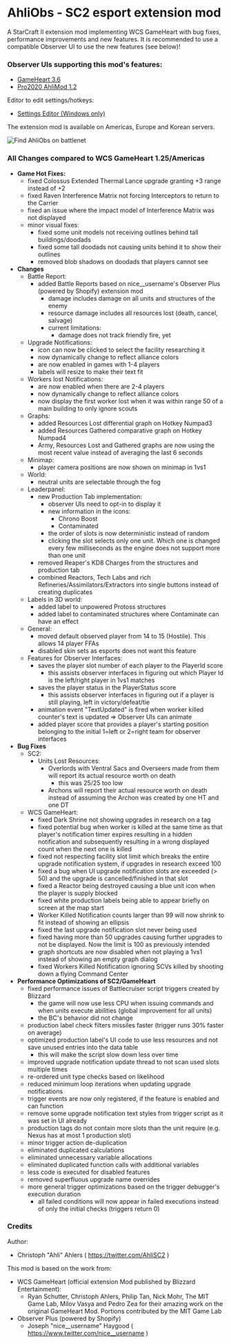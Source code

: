# AhliObs - SC2 esport extension mod

A StarCraft II extension mod implementing WCS GameHeart with bug fixes, performance improvements and new features.
It is recommended to use a compatible Observer UI to use the new features (see below)!

### Observer UIs supporting this mod's features:

- [GameHeart 3.6](https://ahli.github.io/Galaxy-Observer-UI/#/gameheart/v3/changelog)
- [Pro2020 AhliMod 1.2](https://ahli.github.io/Galaxy-Observer-UI/#/pro2020ahlimod/changelog)

Editor to edit settings/hotkeys:
- [Settings Editor (Windows only)](https://www.dropbox.com/s/3f2a9ta6sbjzmrs/Observer%20UI%20Settings%20Editor%20Setup.exe?dl=1)

The extension mod is available on Americas, Europe and Korean servers.

![Find AhliObs on battlenet](https://user-images.githubusercontent.com/5763784/210896520-b8f97d19-8e9b-4d10-b00a-3daae1612d1f.png)



### All Changes compared to WCS GameHeart 1.25/Americas
- **Game Hot Fixes:**
  - fixed Colossus Extended Thermal Lance upgrade granting +3 range instead of +2
  - fixed Raven Interference Matrix not forcing Interceptors to return to the Carrier
  - fixed an issue where the impact model of Interference Matrix was not displayed
  - minor visual fixes:
    - fixed some unit models not receiving outlines behind tall buildings/doodads
    - fixed some tall doodads not causing units behind it to show their outlines
    - removed blob shadows on doodads that players cannot see
- **Changes**
  - Battle Report:
    - added Battle Reports based on nice__username's Observer Plus (powered by Shopify) extension mod
      - damage includes damage on all units and structures of the enemy
      - resource damage includes all resources lost (death, cancel, salvage)
      - current limitations:
        - damage does not track friendly fire, yet
  - Upgrade Notifications:
    - icon can now be clicked to select the facility researching it
    - now dynamically change to reflect alliance colors
    - are now enabled in games with 1-4 players
    - labels will resize to make their text fit
  - Workers lost Notifications:
    - are now enabled when there are 2-4 players
    - now dynamically change to reflect alliance colors
    - now display the first worker lost when it was within range 50 of a main building to only ignore scouts
  - Graphs:
    - added Resources Lost differential graph on Hotkey Numpad3
    - added Resources Gathered comparative graph on Hotkey Numpad4
    - Army, Resources Lost and Gathered graphs are now using the most recent value instead of averaging the last 6 seconds
  - Minimap:
    - player camera positions are now shown on minimap in 1vs1
  - World:
    - neutral units are selectable through the fog
  - Leaderpanel:
    - new Production Tab implementation:
      - observer UIs need to opt-in to display it
      - new information in the icons:
        - Chrono Boost
        - Contaminated
      - the order of slots is now deterministic instead of random
      - clicking the slot selects only one unit. Which one is changed every few milliseconds as the engine does not support more than one unit
    - removed Reaper's KD8 Charges from the structures and production tab
    - combined Reactors, Tech Labs and rich Refineries/Assimilators/Extractors into single buttons instead of creating duplicates
  - Labels in 3D world:
    - added label to unpowered Protoss structures
    - added label to contaminated structures where Contaminate can have an effect
  - General:
    - moved default observed player from 14 to 15 (Hostile). This allows 14 player FFAs
    - disabled skin sets as esports does not want this feature
  - Features for Observer Interfaces:
    - saves the player slot number of each player to the PlayerId score
      - this assists observer interfaces in figuring out which Player Id is the left/right player in 1vs1 matches
    - saves the player status in the PlayerStatus score
      - this assists observer interfaces in figuring out if a player is still playing, left in victory/defeat/tie
    - animation event "TextUpdated" is fired when worker killed counter's text is updated => Observer UIs can animate
    - added player score that provides a player's starting position belonging to the initial 1=left or 2=right team for observer interfaces
- **Bug Fixes**
  - SC2:
    - Units Lost Resources:
      - Overlords with Ventral Sacs and Overseers made from them will report its actual resource worth on death
        - this was 25/25 too low
      - Archons will report their actual resource worth on death instead of assuming the Archon was created by one HT and one DT
  - WCS GameHeart:
    - fixed Dark Shrine not showing upgrades in research on a tag
    - fixed potential bug when worker is killed at the same time as that player's notification timer expires resulting in a hidden notification and subsequently resulting in a wrong displayed count when the next one is killed
    - fixed not respecting facility slot limit which breaks the entire upgrade notification system, if upgrades in research exceed 100
    - fixed a bug when UI upgrade notification slots are exceeded (> 50) and the upgrade is cancelled/finished in that slot
    - fixed a Reactor being destroyed causing a blue unit icon when the player is supply blocked
    - fixed white production labels being able to appear briefly on screen at the map start
    - Worker Killed Notification counts larger than 99 will now shrink to fit instead of showing an ellipsis
    - fixed the last upgrade notification slot never being used
    - fixed having more than 50 upgrades causing further upgrades to not be displayed. Now the limit is 100 as previously intended
    - graph shortcuts are now disabled when not playing a 1vs1 instead of showing an empty graph dialog
	- fixed Workers Killed Notification ignoring SCVs killed by shooting down a flying Command Center
- **Performance Optimizations of SC2/GameHeart**
  - fixed performance issues of Battlecruiser script triggers created by Blizzard
    - the game will now use less CPU when issuing commands and when units execute abilities (global improvement for all units)
    - the BC's behavior did not change
  - production label check filters missiles faster (trigger runs 30% faster on average)
  - optimized production label's UI code to use less resources and not save unused entries into the data table
    - this will make the script slow down less over time
  - improved upgrade notification update thread to not scan used slots multiple times
  - re-ordered unit type checks based on likelihood
  - reduced minimum loop iterations when updating upgrade notifications
  - trigger events are now only registered, if the feature is enabled and can function
  - remove some upgrade notification text styles from trigger script as it was set in UI already
  - production tags do not contain more slots than the unit require (e.g. Nexus has at most 1 production slot)
  - minor trigger action de-duplication
  - eliminated duplicated calculations
  - eliminated unnecessary variable allocations
  - eliminated duplicated function calls with additional variables
  - less code is executed for disabled features
  - removed superfluous upgrade name overrides
  - more general trigger optimizations based on the trigger debugger's execution duration
    - all failed conditions will now appear in failed executions instead of only the initial checks (triggers return 0)


### Credits
Author:
- Christoph "Ahli" Ahlers ( https://twitter.com/AhliSC2 )  

This mod is based on the work from:
- WCS GameHeart (official extension Mod published by Blizzard Entertainment):
  - Ryan Schutter, Christoph Ahlers, Philip Tan, Nick Mohr, The MIT Game Lab, Milov Vasya and Pedro Zea for their amazing work on the original GameHeart Mod. Portions contributed by the MIT Game Lab
- Observer Plus (powered by Shopify)
  - Joseph "nice__username" Haygood ( https://www.twitter.com/nice__username )
